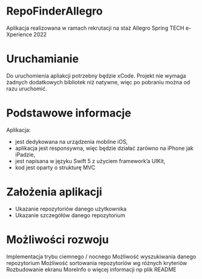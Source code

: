 # RepoFinderAllegro
Aplikacja realizowana w ramach rekrutacji na staż Allegro Spring TECH e-Xperience 2022

# Uruchamianie
Do uruchomienia apliakcji potrzebny będzie xCode. Projekt nie wymaga żadnych dodatkowych bibliotek niż natywne, więc po pobraniu można od razu uruchomić.

# Podstawowe informacje
Aplikacja: 
- jest dedykowana na urządzenia mobilne iOS,
- aplikacja jest responsywna, więc będzie działać zarówno na iPhone jak iPadzie, 
- jest napisana w języku Swift 5 z użyciem framework’a UIKit,
- kod jest oparty o strukturę MVC

# Założenia aplikacji
- Ukazanie repozytoriów danego użytkownika
- Ukazanie szczegółów danego repozytorium

# Możliwości rozwoju
Implementacja trybu ciemnego / nocnego
Możliwość wyszukiwania danego repozytorium
Możliwość sortowania repozytoriów wg różnych kryteriów
Rozbudowanie ekranu MoreInfo o więcej informacji np plik README
